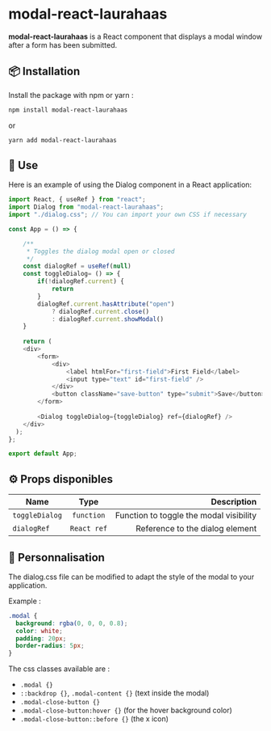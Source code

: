 # modal-react-laurahaas

**modal-react-laurahaas** is a React component that displays a modal window after a form has been submitted.

## 📦 Installation

Install the package with npm or yarn :

```bash
npm install modal-react-laurahaas
```

or

```bash
yarn add modal-react-laurahaas
```

## 🚀 Use

Here is an example of using the Dialog component in a React application:

```javascript
import React, { useRef } from "react";
import Dialog from "modal-react-laurahaas";
import "./dialog.css"; // You can import your own CSS if necessary

const App = () => {

    /**
     * Toggles the dialog modal open or closed
     */
    const dialogRef = useRef(null)
    const toggleDialog= () => {
        if(!dialogRef.current) {
            return
        }
        dialogRef.current.hasAttribute("open")
            ? dialogRef.current.close()
            : dialogRef.current.showModal()
    }
    
    return (
    <div>
        <form>
            <div>
                <label htmlFor="first-field">First Field</label>
                <input type="text" id="first-field" />
            </div>
            <button className="save-button" type="submit">Save</button>
        </form>
        
        <Dialog toggleDialog={toggleDialog} ref={dialogRef} />
    </div>
  );
};

export default App;
```

## ⚙️ Props disponibles

| Name           | Type        | Description                             |
| -------------- |:-----------:| ---------------------------------------:|
| `toggleDialog` | `function`  | Function to toggle the modal visibility |
| `dialogRef`    | `React ref` | Reference to the dialog element         |

## 🎨 Personnalisation
The dialog.css file can be modified to adapt the style of the modal to your application.

Example :
```css
.modal {
  background: rgba(0, 0, 0, 0.8);
  color: white;
  padding: 20px;
  border-radius: 5px;
}
```

The css classes available are :
- `.modal {}`
- `::backdrop {}`, `.modal-content {}` (text inside the modal)
- `.modal-close-button {}`
- `.modal-close-button:hover {}` (for the hover background color)
- `.modal-close-button::before {}` (the x icon)